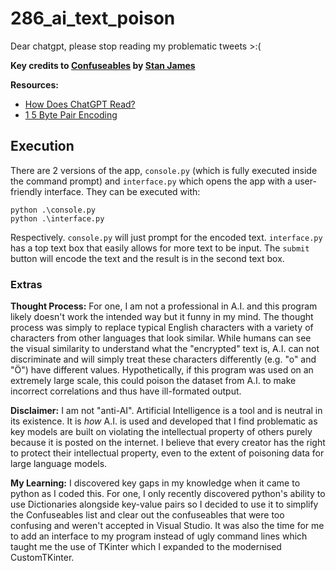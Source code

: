 # 286_ai_text_poison
Dear chatgpt, please stop reading my problematic tweets >:(

**Key credits to [Confuseables](https://github.com/wanderingstan/Confusables) by [Stan James](https://github.com/wanderingstan)**

**Resources:**
- [How Does ChatGPT Read?](https://blog.georgeshakan.com/how-does-chatgpt-read/)
- [1 5 Byte Pair Encoding](https://www.youtube.com/watch?v=tOMjTCO0htA)

## Execution

There are 2 versions of the app, `console.py` (which is fully executed inside the command prompt) and `interface.py` which opens the app with a user-friendly interface.
They can be executed with:
```
python .\console.py
python .\interface.py
```
Respectively.
`console.py` will just prompt for the encoded text.
`interface.py` has a top text box that easily allows for more text to be input. The `submit` button will encode the text and the result is in the second text box.

### Extras

**Thought Process:** For one, I am not a professional in A.I. and this program likely doesn't work the intended way but it funny in my mind. The thought process was simply to replace typical English characters with a variety of characters from other languages that look similar. While humans can see the visual similarity to understand what the "encrypted" text is, A.I. can not discriminate and will simply treat these characters differently (e.g. "o" and "Ö") have different values. Hypothetically, if this program was used on an extremely large scale, this could poison the dataset from A.I. to make incorrect correlations and thus have ill-formated output.

**Disclaimer:** I am not "anti-AI". Artificial Intelligence is a tool and is neutral in its existence. It is *how* A.I. is used and developed that I find problematic as key models are built on violating the intellectual property of others purely because it is posted on the internet. I believe that every creator has the right to protect their intellectual property, even to the extent of poisoning data for large language models.

**My Learning:** I discovered key gaps in my knowledge when it came to python as I coded this. For one, I only recently discovered python's ability to use Dictionaries alongside key-value pairs so I decided to use it to simplify the Confuseables list and clear out the confuseables that were too confusing and weren't accepted in Visual Studio. It was also the time for me to add an interface to my program instead of ugly command lines which taught me the use of TKinter which I expanded to the modernised CustomTKinter.
